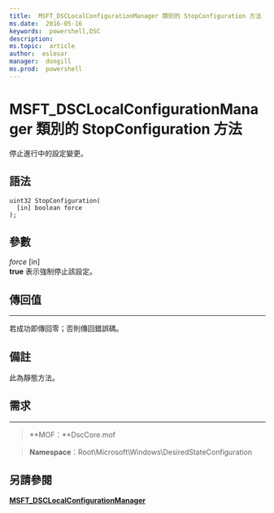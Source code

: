 ```yaml
---
title:  MSFT_DSCLocalConfigurationManager 類別的 StopConfiguration 方法
ms.date:  2016-05-16
keywords:  powershell,DSC
description:  
ms.topic:  article
author:  eslesar
manager:  dongill
ms.prod:  powershell
---
```


# MSFT_DSCLocalConfigurationManager 類別的 StopConfiguration 方法

停止進行中的設定變更。

語法
------

```mof
uint32 StopConfiguration(
  [in] boolean force
);
```

參數
----------

*force* \[in\]  
**true** 表示強制停止該設定。

## 傳回值
------------

若成功即傳回零；否則傳回錯誤碼。

## 備註

此為靜態方法。

## 需求
------------
>**MOF：**DscCore.mof

>**Namespace**：Root\Microsoft\Windows\DesiredStateConfiguration


## 另請參閱


[**MSFT_DSCLocalConfigurationManager**](msft-dsclocalconfigurationmanager.md)


 

 





<!--HONumber=May16_HO3-->


